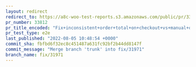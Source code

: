 ```yaml
---
layout: redirect
redirect_to: https://a8c-woo-test-reports.s3.amazonaws.com/public/pr/33812/e2e/index.html
pr_number: 33812
pr_title_encoded: "Fix+inconsistent+order+total+on+checkout+vs+manual+order+page"
pr_test_type: e2e
last_published: "2022-08-05 10:48:54 +0000"
commit_sha: fbfbd6f32ec8c451487a631fc92bf2b44dd8147f
commit_message: "Merge branch 'trunk' into fix/31971"
branch_name: fix/31971
---
```

